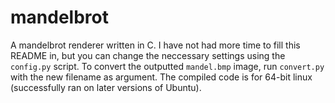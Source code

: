 # mandelbrot
A mandelbrot renderer written in C.
I have not had more time to fill this README in, but you can change the neccessary settings using the `config.py` script.
To convert the outputted `mandel.bmp` image, run `convert.py` with the new filename as argument.
The compiled code is for 64-bit linux (successfully ran on later versions of Ubuntu).
